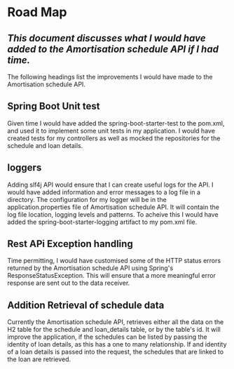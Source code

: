 # Road Map
## _This document discusses what I would have added to the Amortisation schedule API if I had time._

The following headings list the improvements I would have made to the Amortisation schedule API.
## Spring Boot Unit test
Given time I would have added the spring-boot-starter-test to the pom.xml, and used it to implement some unit tests in my application.
I would have created tests for my controllers as well as mocked the repositories for the schedule and loan details.

## loggers
Adding slf4j API would ensure that I can create useful logs for the API.  I would have added information and error messages to a
log file in a directory. The configuration for my logger will be in the application.properties file of Amortisation schedule API.
It will contain the log file location, logging levels and patterns. To acheive this I would have added the spring-boot-starter-logging
artifact to my pom.xml file.

## Rest APi Exception handling
Time permitting, I would have customised some of the HTTP status errors returned by the Amortisation schedule API using Spring's ResponseStatusException.  This will ensure that a more meaningful error response are sent out to the data receiver.

## Addition Retrieval of schedule data
Currently the Amortisation schedule API, retrieves either all the data on the H2 table for the schedule and loan_details table, or by the table's id.
It will improve the application, if the schedules can be listed by passing the identity of loan details, as this has a one to many relationship. If and identity of a loan details is passed into the request, the schedules that are linked to the loan are retrieved.


